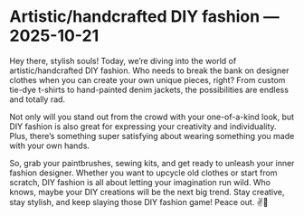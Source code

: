 # Artistic/handcrafted DIY fashion — 2025-10-21

Hey there, stylish souls! Today, we’re diving into the world of artistic/handcrafted DIY fashion. Who needs to break the bank on designer clothes when you can create your own unique pieces, right? From custom tie-dye t-shirts to hand-painted denim jackets, the possibilities are endless and totally rad.

Not only will you stand out from the crowd with your one-of-a-kind look, but DIY fashion is also great for expressing your creativity and individuality. Plus, there’s something super satisfying about wearing something you made with your own hands.

So, grab your paintbrushes, sewing kits, and get ready to unleash your inner fashion designer. Whether you want to upcycle old clothes or start from scratch, DIY fashion is all about letting your imagination run wild. Who knows, maybe your DIY creations will be the next big trend. Stay creative, stay stylish, and keep slaying those DIY fashion game! Peace out. ✌️💖